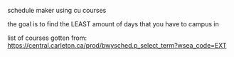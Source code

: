 schedule maker using cu courses

the goal is to find the LEAST amount of days that you have to campus in

list of courses gotten from:
https://central.carleton.ca/prod/bwysched.p_select_term?wsea_code=EXT

